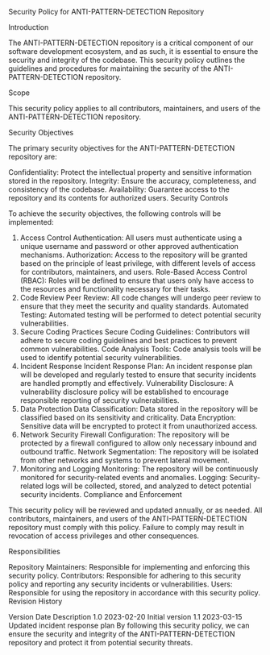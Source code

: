 Security Policy for ANTI-PATTERN-DETECTION Repository

Introduction

The ANTI-PATTERN-DETECTION repository is a critical component of our software development ecosystem, and as such, it is essential to ensure the security and integrity of the codebase. This security policy outlines the guidelines and procedures for maintaining the security of the ANTI-PATTERN-DETECTION repository.

Scope

This security policy applies to all contributors, maintainers, and users of the ANTI-PATTERN-DETECTION repository.

Security Objectives

The primary security objectives for the ANTI-PATTERN-DETECTION repository are:

Confidentiality: Protect the intellectual property and sensitive information stored in the repository.
Integrity: Ensure the accuracy, completeness, and consistency of the codebase.
Availability: Guarantee access to the repository and its contents for authorized users.
Security Controls

To achieve the security objectives, the following controls will be implemented:

1. Access Control
Authentication: All users must authenticate using a unique username and password or other approved authentication mechanisms.
Authorization: Access to the repository will be granted based on the principle of least privilege, with different levels of access for contributors, maintainers, and users.
Role-Based Access Control (RBAC): Roles will be defined to ensure that users only have access to the resources and functionality necessary for their tasks.
2. Code Review
Peer Review: All code changes will undergo peer review to ensure that they meet the security and quality standards.
Automated Testing: Automated testing will be performed to detect potential security vulnerabilities.
3. Secure Coding Practices
Secure Coding Guidelines: Contributors will adhere to secure coding guidelines and best practices to prevent common vulnerabilities.
Code Analysis Tools: Code analysis tools will be used to identify potential security vulnerabilities.
4. Incident Response
Incident Response Plan: An incident response plan will be developed and regularly tested to ensure that security incidents are handled promptly and effectively.
Vulnerability Disclosure: A vulnerability disclosure policy will be established to encourage responsible reporting of security vulnerabilities.
5. Data Protection
Data Classification: Data stored in the repository will be classified based on its sensitivity and criticality.
Data Encryption: Sensitive data will be encrypted to protect it from unauthorized access.
6. Network Security
Firewall Configuration: The repository will be protected by a firewall configured to allow only necessary inbound and outbound traffic.
Network Segmentation: The repository will be isolated from other networks and systems to prevent lateral movement.
7. Monitoring and Logging
Monitoring: The repository will be continuously monitored for security-related events and anomalies.
Logging: Security-related logs will be collected, stored, and analyzed to detect potential security incidents.
Compliance and Enforcement

This security policy will be reviewed and updated annually, or as needed. All contributors, maintainers, and users of the ANTI-PATTERN-DETECTION repository must comply with this policy. Failure to comply may result in revocation of access privileges and other consequences.

Responsibilities

Repository Maintainers: Responsible for implementing and enforcing this security policy.
Contributors: Responsible for adhering to this security policy and reporting any security incidents or vulnerabilities.
Users: Responsible for using the repository in accordance with this security policy.
Revision History

Version	Date	Description
1.0	2023-02-20	Initial version
1.1	2023-03-15	Updated incident response plan
By following this security policy, we can ensure the security and integrity of the ANTI-PATTERN-DETECTION repository and protect it from potential security threats.
